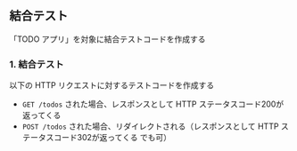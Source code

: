 ## 結合テスト
「TODO アプリ」を対象に結合テストコードを作成する

### 1. 結合テスト
以下の HTTP リクエストに対するテストコードを作成する

- `GET /todos` された場合、レスポンスとして HTTP ステータスコード200が返ってくる
- `POST /todos` された場合、リダイレクトされる（レスポンスとして HTTP ステータスコード302が返ってくる でも可）
